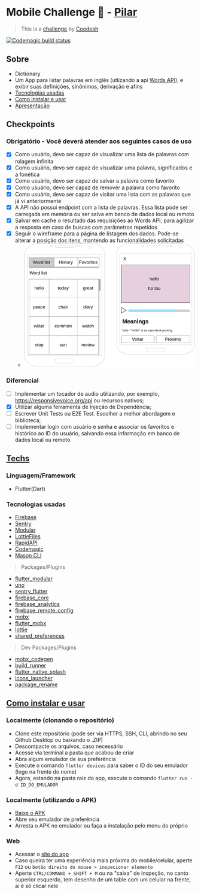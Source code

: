 # Mobile Challenge 🏅 - [Pilar](https://www.soupilar.com.br)

> This is a [challenge](https://lab.coodesh.com/challenges/apps/dictionary) by [Coodesh](https://coodesh.com/)

[![Codemagic build status](https://api.codemagic.io/apps/64abcebef2103e310668a077/64abcebef2103e310668a076/status_badge.svg)](https://codemagic.io/apps/64abcebef2103e310668a077/64abcebef2103e310668a076/latest_build)

## Sobre

- Dictionary
- Um App para listar palavras em inglês (utlizando a api [Words API](https://www.wordsapi.com)), e exibir suas definições, sinônimos, derivação e afins
- [Tecnologias usadas](#techs)
- [Como instalar e usar](#como-instalar-e-usar)
- [Apresentação](https://www.loom.com/embed/6ce3d8965a1844c78a3d7516b4816200)

## Checkpoints

### Obrigatório - Você deverá atender aos seguintes casos de uso

- [x] Como usuário, devo ser capaz de visualizar uma lista de palavras com rolagem infinita
- [x] Como usuário, devo ser capaz de visualizar uma palavra, significados e a fonética
- [x] Como usuário, devo ser capaz de salvar a palavra como favorito
- [x] Como usuário, devo ser capaz de remover a palavra como favorito
- [x] Como usuário, devo ser capaz de visitar uma lista com as palavras que já vi anteriormente
- [x] A API não possui endpoint com a lista de palavras. Essa lista pode ser carregada em memória ou ser salva em banco de dados local ou remoto
- [x] Salvar em cache o resultado das requisições ao Words API, para agilizar a resposta em caso de buscas com parâmetros repetidos
- [x] Seguir o wireframe para a página de listagem dos dados. Pode-se alterar a posição dos itens, mantendo as funcionalidades solicitadas
  - ![wireframe](./img/wireframe.png)

### Diferencial

- [ ] Implementar um tocador de audio utilizando, por exemplo, <https://responsivevoice.org/api> ou recursos nativos;
- [x] Utilizar alguma ferramenta de Injeção de Dependência;
- [ ] Escrever Unit Tests ou E2E Test. Escolher a melhor abordagem e biblioteca;
- [ ] Implementar login com usuário e senha e associar os favoritos e histórico ao ID do usuário, salvando essa informação em banco de dados local ou remoto

## [Techs](#sobre)

### Linguagem/Framework

- Flutter(Dart)

### Tecnologias usadas

- [Firebase](https://firebase.google.com/?hl=pt)
- [Sentry](https://sentry.io)
- [Modular](https://modular.flutterando.com.br/docs/intro/)
- [LottieFiles](https://lottiefiles.com)
- [RapidAPI](https://rapidapi.com)
- [Codemagic](https://codemagic.io/start/)
- [Mason CLI](https://github.com/mazieri/bricks)

> Packages/Plugins

- [flutter_modular](https://pub.dev/packages/flutter_modular)
- [uno](https://pub.dev/packages/uno)
- [sentry_flutter](https://pub.dev/packages/sentry_flutter)
- [firebase_core](https://pub.dev/packages/firebase_core)
- [firebase_analytics](https://pub.dev/packages/firebase_analytics)
- [firebase_remote_config](https://pub.dev/packages/firebase_remote_config)
- [mobx](https://pub.dev/packages/mobx)
- [flutter_mobx](https://pub.dev/packages/flutter_mobx)
- [lottie](https://pub.dev/packages/lottie)
- [shared_preferences](https://pub.dev/packages/shared_preferences)

> Dev Packages/Plugins

- [mobx_codegen](https://pub.dev/packages/mobx_codegen)
- [build_runner](https://pub.dev/packages/build_runner)
- [flutter_native_splash](https://pub.dev/packages/flutter_native_splash)
- [icons_launcher](https://pub.dev/packages/icons_launcher)
- [package_rename](https://pub.dev/packages/package_rename)

## [Como instalar e usar](#sobre)

### Localmente (clonando o repositório)

- Clone este repositório (pode ser via HTTPS, SSH, CLI, abrindo no seu Github Desktop ou baixando o .ZIP)
- Descompacte os arquivos, caso necessário
- Acesse via terminal a pasta que acabou de criar
- Abra algum emulador de sua preferência
- Execute o comando `flutter devices` para saber o ID do seu emulador (logo na frente do nome)
- Agora, estando na pasta raiz do app, execute o comando `flutter run -d ID_DO_EMULADOR`

### Localmente (utilizando o APK)

- [Baixe o APK](https://api.codemagic.io/artifacts/.eJwVwc2SgiAAAOB36e5MYEAdOqiluZptKiReGmyy0jEXf0J5-ma_b_Gw_tm13Cwnb7zto7Kp6LrNFci1BwZkDOUHaMzR4AoPK_CS-ohOUFMiPsYuojvtdlhoQtaY4XWSpp12Mvb0OZxXiv3SnKblzKAOGjY3TY_yCU0mH235R0kr1IvbXSMwGdMgGzyUqSUJrr3Yhf6xOJxth8nxvZQ_urrY7zSj3LnJS9Gq1MsNv6_LusGX48q97zELHT3d4f4KnolSsQjjx4iZ-3lWHYl8mMlZjHd0ONdBwU-y2Ewc9Ab0PaPEU25JGjs3VMYmNLNXAswEXbtQVy3rTGu7XXwBr1ViGg.8jqdhdedxM-Vk11wa3hJrEh8dBA)
- Abre seu emulador de preferência
- Arresta o APK no emulador ou faça a instalação pelo menu do próprio

### Web

- Acessar o [site do app](https://desafio_pilar.codemagic.app/)
- Caso queira ter uma experiência mais próxima do mobile/celular, aperte `F12` ou `botão direito do mouse > inspecionar elemento`
- Aperte `CTRL/COMMAND + SHIFT + M` ou na "caixa" de inspeção, no canto superior esquerdo, tem desenho de um table com um celular na frente, ai é só clicar nele

